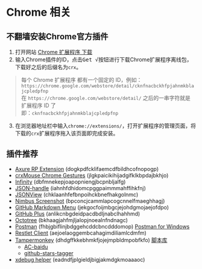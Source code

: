 Chrome 相关
============

## 不翻墙安装Chrome官方插件

1. 打开网站 [Chrome 扩展程序 下载](http://crx.2333.me/ "Chrome 扩展程序 下载")
2. 输入Chrome插件的ID，点击<kbd>Get √</kbd>按钮进行下载Chrome扩展程序离线包，下载好之后的后缀名为`crx`。
> 每个 Chrome 扩展程序 都有一个固定的 ID，例如： `https://chrome.google.com/webstore/detail/cknfnacbckhfpjahnmkblajcpledpfnp`  
> 在 `https://chrome.google.com/webstore/detail/` 之后的一串字符就是 扩展程序 ID 了  
> 即：`cknfnacbckhfpjahnmkblajcpledpfnp`

3. 在浏览器地址栏中输入`chrome://extensions/`，打开扩展程序的管理页面，将下载的`crx`扩展程序拖入该页面即完成安装。

## 插件推荐

* [Axure RP Extension](https://www.axure.com/ "谷歌Chrome浏览器查看Axure RP原型") (dogkpdfcklifaemcdfbildhcofnopogp)
* [crxMouse Chrome Gestures](http://crxmouse.com/ "鼠标手势,超级拖曳等方式控制浏览器") (jlgkpaicikihijadgifklkbpdajbkhjo)
* [Infinity](http://infinitynewtab.com/ "这是一个可定制的tab页插件, 可以登录账号同步设置") (dbfmnekepjoapopniengjbcpnbljalfg)
* [JSON-handle](http://jsonhandle.sinaapp.com/ "JSON格式化显示的一个插件") (iahnhfdhidomcpggpaimmmahffihkfnj)
* [JSONView](https://github.com/gildas-lormeau/JSONView-for-Chrome "JSON格式化显示的一个插件") (chklaanhfefbnpoihckbnefhakgolnmc)
* [Nimbus Screenshot](https://nimbus.everhelper.me "截图插件") (bpconcjcammlapcogcnnelfmaeghhagj)
* [GitHub Markdown Menu](https://github.com/willklein/github-markdown-menu "Adds a navigation menu to any readme or Markdown file in GitHub.") (jekgocfoijmbgcjejohdgmojaejofdpo)
* [GitHub Plus](https://chrome.google.com/webstore/detail/anlikcnbgdeidpacdbdljnabclhahhmd "Display repo size, size of each file, download link and option to copy file contents") (anlikcnbgdeidpacdbdljnabclhahhmd)
* [Octotree](https://github.com/buunguyen/octotree "Code tree for GitHub") (bkhaagjahfmjljalopjnoealnfndnagc)
* [Postman](https://www.getpostman.com/ "这是一个脚本管理工具, 可以将自定义脚本嵌入运行在其他网站上") (fhbjgbiflinjbdggehcddcbncdddomop) [Postman for Windows](https://dl.pstmn.io/download/latest/win64)
* [Restlet Client](https://restlet.com/modules/client/ "直观地创建和运行单独的HTTP请求以及复杂的场景。自动化与CI / CD插件API测试。不依赖第三方网站") (aejoelaoggembcahagimdiliamlcdmfm)
* [Tampermonkey](http://tampermonkey.net/ "这是一个脚本管理工具, 可以将自定义脚本嵌入运行在其他网站上") (dhdgffkkebhmkfjojejmpbldmpobfkfo) [脚本库](https://greasyfork.org)
    - [AC-baidu](https://greasyfork.org/zh-CN/scripts/14178")
    - [github-stars-tagger](https://greasyfork.org/zh-CN/scripts/34623")
* [xdebug helper](https://github.com/mac-cain13/xdebug-helper-for-chrome "PHP的调整和性能分析工具(Debugger and Profiler Tool for PHP)") (eadndfjplgieldjbigjakmdgkmoaaaoc)
